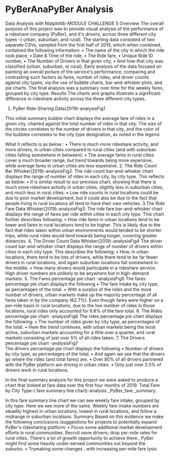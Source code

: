 # PyBerAnaPyBer Analysis
Data Analysis with Matplotlib-MODULE CHALLENGE 5
Overview
The overall purpose of this project was to provide visual analysis of the performance of a rideshare company (PyBer), and it's drivers, across three different city types –( urban, suburban, and rural). 
The starting data consisted of two separate CSVs, sampled from the first half of 2019, which when combined, contained the following information:
•	The name of the city in which the ride took place,
•	Date & Time of the ride,
•	The Ride fare,
•	Unique Ride ID number,
•	The Number of Drivers in that given city,
•	And how that city was classified (urban, suburban, or rural).
Early analysis of the data focused on painting an overall picture of the service's performance, comparing and contrasting such factors as fares, number of rides, and driver counts against city types, via the use of bubble charts, bar-and-whisker plots, and pie charts. The final analysis was a summary over time for the weekly fares, grouped by city type.
Results
The charts and graphs illustrate a significant difference in rideshare activity across the three different city types.
1.	PyBer Ride-Sharing Data(2019)-analysisFig1
 
This initial summary bubble chart displays the average fare of rides in a given city, charted against the total number of rides in that city. The size of the circles correlates to the number of drivers in that city, and the color of the bubbles correlates to the city type designation, as noted in the legend. 

What it reflects is as below :
•	There is much more rideshare activity, and more drivers, in urban cities compared to rural cities (and with suburban cities falling somewhere in between);
•	The average fares in rural cities cover a much broader range, but trend towards being more expensive, while average fares in urban cities are less expensive. 
2.	The Ride Count Bar Whisker(2019)-analysisFig2. 
The ride count bar-and-whisker chart displays the range of number of rides in each city, by city type. 
This reflects as below:
•	It is similar result to our previous chart, showing that there is much more rideshare activity in urban cities, slightly less in suburban cities, and much less in rural cities. 
•	Low ride counts in rural locations could be due to poor market development, but it could also be due to the fact that people living in rural locations all tend to have their own vehicles. 
3.The Ride Fare Data Whisker(2019)-analysisFig3. 
The ride fare bar-and-whisker chart displays the range of fares per ride within cities in each city type. 
This chart further describes following:
•	How ride fares in urban locations tend to be lower and fares in rural locations tend to be higher. This is likely due to the fact that rides taken within urban environments would tended to be shorter trips, while rural rides would tend towards being longer, covering greater distances. 
4, The Driver Count Data Whisker(2019)-analysisFig4 
The driver count bar-and-whisker chart displays the range of number of drivers within cities in each city type. 
This describes the following:
•	How, in urban locations, there tend to be lots of drivers, while there tend to be far fewer drivers in rural locations, and again suburban locations fall somewhere in the middle.
•	 How many drivers would participate in a rideshare service. High driver numbers are unlikely to be anywhere but in high-demand markets. 
5. The Fares percentage pie chart -analysisFig5 
The fares percentage pie chart displays the following
•	The fare intake by city type, as percentages of the total. 
•	 With a surplus of the rides and the more number  of drivers, urban markets make up the majority percentage of all fares taken in by the company (62.7%). Even though fares were higher on a per-ride basis in rural locations, due to the low number of rides in those locations, rural rides only accounted for 6.8% of the fare total. 
6. The Rides percentage pie chart -analysisFig6 
The rides percentage pie chart displays the following:
•	The number of rides given by city type, as percentages of the total. 
•	Here the trend continues, with urban markets being the most active, suburban markets accounting for a little over a quarter, and rural markets consisting of just over 5% of all rides taken. 
7. The Drivers percentage pie chart -analysisFig7  
The drivers percentage pie chart displays the following
•	Number of drivers by city type, as percentages of the total. 
•	And again we see that the drivers go where the rides (and total fares) are. 
•	Over 80% of all drivers partnered with the PyBer platform are driving in urban cities. 
•	Only just over 2.5% of drivers work in rural locations.






In the final summary analysis for this project we were asked to produce a chart that looked at fare data over the first four months of 2019.
Total Fare by City Type-( fare summary line chart)-analysis _PyBer_fare _summary.
 
In this fare summary line chart we can see weekly fare intake, grouped by city type. 
Here we see more of the same. 
Weekly fare intake numbers are steadily highest in urban locations, lowest in rural locations, and follow a midrange in suburban locations.
Summary
Based on this evidence we make the following conclusions /suggestions for projects to potentially expand PyBer's ridesharing platform:
•	Focus some additional market development efforts in rural communities. 
Recruit more drivers;  drop per-mile rates for rural cities. There's a lot of growth opportunity to achieve there., PyBer might find some heavily under-served communities out beyond the suburbs.
•	Trymaking some changes , with increasing per-mile fare lysis